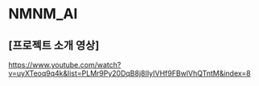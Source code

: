 # NMNM_AI



## [프로젝트 소개 영상]  
https://www.youtube.com/watch?v=uyXTeoq9q4k&list=PLMr9Py20DqB8j8IIyIVHf9FBwlVhQTntM&index=8
